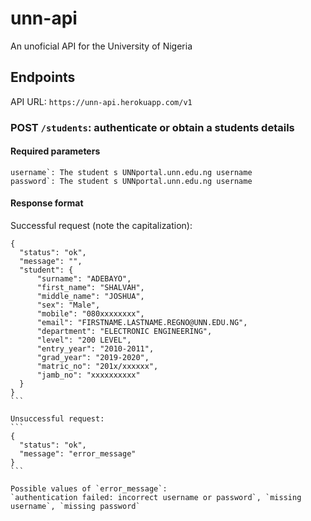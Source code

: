 # unn-api

An unoficial API for the University of Nigeria

## Endpoints

API URL: `https://unn-api.herokuapp.com/v1`

### POST `/students`: authenticate or obtain a students details

#### Required parameters
```
username`: The student s UNNportal.unn.edu.ng username
password`: The student s UNNportal.unn.edu.ng username
```

#### Response format

Successful request (note the capitalization):
````
{
  "status": "ok",
  "message": "",
  "student": {
      "surname": "ADEBAYO",
      "first_name": "SHALVAH",
      "middle_name": "JOSHUA",
      "sex": "Male",
      "mobile": "080xxxxxxxx",
      "email": "FIRSTNAME.LASTNAME.REGNO@UNN.EDU.NG",
      "department": "ELECTRONIC ENGINEERING",
      "level": "200 LEVEL",
      "entry_year": "2010-2011",
      "grad_year": "2019-2020",
      "matric_no": "201x/xxxxxx",
      "jamb_no": "xxxxxxxxxx"
  }
}
```

Unsuccessful request:
```
{
  "status": "ok",
  "message": "error_message"
}
```

Possible values of `error_message`:
`authentication failed: incorrect username or password`, `missing username`, `missing password`